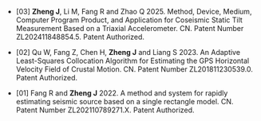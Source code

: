 
- [03] <strong>Zheng J</strong>, Li M, Fang R and Zhao Q 2025. Method, Device, Medium, Computer Program Product, and Application for Coseismic Static Tilt Measurement Based on a Triaxial Accelerometer. CN. Patent Number ZL202411848854.5. Patent Authorized.

- [02] Qu W, Fang Z, Chen H, <strong>Zheng J</strong> and Liang S 2023. An Adaptive Least-Squares Collocation Algorithm for Estimating the GPS Horizontal Velocity Field of Crustal Motion. CN. Patent Number ZL201811230539.0. Patent Authorized.

- [01] Fang R and <strong>Zheng J</strong> 2022. A method and system for rapidly estimating seismic source based on a single rectangle model. CN. Patent Number ZL202110789271.X. Patent Authorized.

